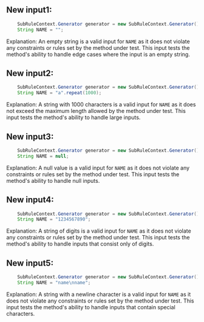 ## New input1:
```java
    SubRuleContext.Generator generator = new SubRuleContext.Generator();
    String NAME = "";
```
Explanation: An empty string is a valid input for `NAME` as it does not violate any constraints or rules set by the method under test. This input tests the method's ability to handle edge cases where the input is an empty string.

## New input2:
```java
    SubRuleContext.Generator generator = new SubRuleContext.Generator();
    String NAME = "a".repeat(1000);
```
Explanation: A string with 1000 characters is a valid input for `NAME` as it does not exceed the maximum length allowed by the method under test. This input tests the method's ability to handle large inputs.

## New input3:
```java
    SubRuleContext.Generator generator = new SubRuleContext.Generator();
    String NAME = null;
```
Explanation: A null value is a valid input for `NAME` as it does not violate any constraints or rules set by the method under test. This input tests the method's ability to handle null inputs.

## New input4:
```java
    SubRuleContext.Generator generator = new SubRuleContext.Generator();
    String NAME = "1234567890";
```
Explanation: A string of digits is a valid input for `NAME` as it does not violate any constraints or rules set by the method under test. This input tests the method's ability to handle inputs that consist only of digits.

## New input5:
```java
    SubRuleContext.Generator generator = new SubRuleContext.Generator();
    String NAME = "name\nname";
```
Explanation: A string with a newline character is a valid input for `NAME` as it does not violate any constraints or rules set by the method under test. This input tests the method's ability to handle inputs that contain special characters.

